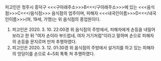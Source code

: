 피고인은 청주시 흥덕구 <<<구아래주소>>>B<<</구아래주소>>>에 있는 <<<음식점>>>C<<</음식점>>> 음식점의 업주이며, 피해자 <<<내국인이름>>>D<<</내국인이름>>>(여, 19세, 가명)는 위 음식점의 종업원이다.
1. 피고인은 2020. 3. 10. 22:00경 위 음식점의 주방에서, 피해자에게 손등을 내밀어 보라고 한 뒤 "여자 손이라 부드럽네, 여자 거기처럼"이라고 말하며 손으로 피해자의 손등을 문지르며 만져 추행하였다.
2. 피고인은 2020. 3. 12. 01:30경 위 음식점의 주방에서 설거지를 하고 있는 피해자의 엉덩이를 손으로 4~5회 툭툭 쳐 추행하였다.
